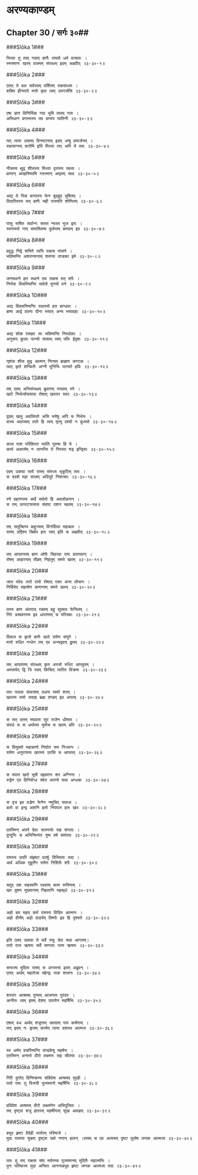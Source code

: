 अरण्यकाण्डम्
===============================


## Chapter 30  / सर्गः ३०##


###Slōka 1###


    भित्त्वा तु ताम् गदाम् बाणैः राघवो धर्म वत्सलः ।
    स्मयमानः खरम् वाक्यम् संरब्धम् इदम् अब्रवीत् ॥३-३०-१॥


###Slōka 2###


    एतत् ते बल सर्वस्वम् दर्शितम् राक्षसाधम ।
    शक्ति हीनतरो मत्तो वृथा त्वम् उपगर्जसि ॥३-३०-२॥


###Slōka 3###


    एषा बाण विनिर्भिन्ना गदा भूमि तलम् गता ।
    अभिधान प्रगल्भस्य तव प्रत्यय घातिनी ॥३-३०-३॥


###Slōka 4###


    यत् त्वया उक्तम् विनष्टानाम् इदम् अश्रु प्रमार्जनम् ।
    राक्षसानाम् करोमि इति मिथ्या तत् अपि ते वचः ॥३-३०-४॥


###Slōka 5###


    नीचस्य क्षुद्र शीलस्य मिथ्या वृत्तस्य रक्षसः ।
    प्राणान् अपहरिष्यामि गरुत्मान् अमृतम् यथा ॥३-३०-५॥


###Slōka 6###


    अद्य ते भिन्न कण्ठस्य फेन बुद्बुद भूषितम् ।
    विदारितस्य मत् बाणैः मही पास्यति शोणितम् ॥३-३०-६॥


###Slōka 7###


    पांसु रूषित सर्वान्गः स्रस्त न्यस्त भुज द्वयः ।
    स्वप्स्यसे गाम् समाश्लिष्य दुर्लभाम् प्रमदाम् इव ॥३-३०-७॥


###Slōka 8###


    प्रवृद्ध निद्रे शयिते त्वयि राक्षस पांसने ।
    भविष्यन्ति अशरण्यानाम् शरण्या दण्डका इमे ॥३-३०-८॥


###Slōka 9###


    जनस्थाने हत स्थाने तव राक्षस मत् शरैः ।
    निर्भया विचरिष्यन्ति सर्वतो मुनयो वने ॥३-३०-९॥


###Slōka 10###


    अद्य विप्रसरिष्यन्ति राक्षस्यो हत बान्धवाः ।
    बाष्प आर्द्र वदना दीना भयात् अन्य भयावहाः ॥३-३०-१०॥


###Slōka 11###


    अद्य शोक रसज्ञाः ताः भविष्यन्ति निरर्थकाः ।
    अनुरूप कुलाः पत्न्यो यासाम् त्वम् पतिः ईदृशः ॥३-३०-११॥


###Slōka 12###


    नृशंस शील क्षुद्र आत्मन् नित्यम् ब्राह्मण कण्टक ।
    त्वत् कृते शन्कितैः अग्नौ मुनिभिः पात्यते हविः ॥३-३०-१२॥


###Slōka 13###


    तम् एवम् अभिसंरब्धम् ब्रुवाणम् राघवम् रणे ।
    खरो निर्भर्त्सयामास रोषात् खरतर स्वरः ॥३-३०-१३॥


###Slōka 14###


    दृढम् खलु अवलिप्तो असि भयेषु अपि च निर्भयः ।
    वाच्य अवाच्यम् ततो हि त्वम् मृत्यु वश्यो न बुध्यसे ॥३-३०-१४॥


###Slōka 15###


    काल पाश परिक्षिप्ता भवंति पुरुषा हि ये ।
    कार्य अकार्यम् न जानन्ति ते निरस्त षड् इन्द्रियाः ॥३-३०-१५॥


###Slōka 16###


    एवम् उक्त्वा ततो रामम् संरुध्य भृकुटिम् ततः ।
    स ददर्श महा सालम् अविदूरे निशाचरः ॥३-३०-१६॥


###Slōka 17###


    रणे प्रहरणस्य अर्थे सर्वतो हि अवलोकयन् ।
    स तम् उत्पाटयामास संदष्ट दशन च्छदम् ॥३-३०-१७॥


###Slōka 18###


    तम् समुत्क्षिप्य बाहुभ्याम् विनर्दित्वा महाबलः ।
    रामम् उद्दिश्य चिक्षेप हतः त्वम् इति च अब्रवीत् ॥३-३०-१८॥


###Slōka 19###


    तम् आपतन्तम् बाण ओघैः च्छित्त्वा रामः प्रतापवान् ।
    रोषम् आहारयत् तीव्रम् निहंतुम् समरे खरम् ॥३-३०-१९॥


###Slōka 20###


    जात स्वेदः ततो रामो रोषात् रक्त अन्त लोचनः ।
    निर्बिभेद सहस्रेण बाणानाम् समरे खरम् ॥३-३०-२०॥


###Slōka 21###


    तस्य बाण अंतरात् रक्तम् बहु सुस्राव फेनिलम् ।
    गिरेः प्रस्रवणस्य इव धाराणाम् च परिस्रवः ॥३-३०-२१॥


###Slōka 22###


    विकल स कृतो बाणैः खरो रामेण संयुगे ।
    मत्तो रुधिर गन्धेन तम् एव अभ्यद्रवत् द्रुतम् ॥३-३०-२२॥


###Slōka 23###


    तम् आपतंतम् संरब्धम् कृत अस्त्रो रुधिर आप्लुतम् ।
    अपसर्पत् द्वि त्रि पदम् किंचित् त्वरित विक्रमः ॥३-३०-२३॥


###Slōka 24###


    ततः पावक संकाशम् वधाय समरे शरम् ।
    खरस्य रामो जग्राह ब्रह्म दण्डम् इव अपरम् ॥३-३०-२४॥


###Slōka 25###


    स तत् दत्तम् मघवता सुर राजेन धीमता ।
    संदधे च स धर्मात्मा मुमोच च खरम् प्रति ॥३-३०-२५॥


###Slōka 26###


    स विमुक्तो महाबाणो निर्घात सम निःस्वनः ।
    रामेण धनुरायम्य खरस्य उरसि च आपतत् ॥३-३०-२६॥


###Slōka 27###


    स पपात खरो भूमौ दह्यमानः शर अग्निना ।
    रुद्रेण एव विनिर्दग्धः श्वेत अरण्ये यथा अन्धकः ॥३-३०-२७॥


###Slōka 28###


    स वृत्र इव वज्रेण फेनेन नमुचिर् यथाअ ।
    बलो वा इन्द्र अशनि हतो निपपात हतः खरः ॥३-३०-२८॥


###Slōka 29###


    एतस्मिन् अंतरे देवाः चारणयोः सह संगताः ।
    दुन्दुभिः च अभिनिघ्नंतः पुष्प वर्ष समंततः ॥३-३०-२९॥


###Slōka 30###


    रामस्य उपरि संहृष्टा ववर्षुः विस्मिताः तदा ।
    अर्थ अधिक मुहूर्तेन रामेण निशितैः शरैः ॥३-३०-३०॥


###Slōka 31###


    चतुर् दश सहस्राणि रक्ष्साम् काम रूपिणाम् ।
    खर दूषण मुख्यानाम् निहतानि महामृधे ॥३-३०-३१॥


###Slōka 32###


    अहो बत महत् कर्म रामस्य विदित आत्मनः ।
    अहो वीर्यम् अहो दार्ढ्यम् विष्णोः इव हि दृश्यते ॥३-३०-३२॥


###Slōka 33###


    इति एवम् उक्त्वा ते सर्वे ययुः देवा यथा आगतम्।
    ततो राज ऋषयः सर्वे सम्गताः परम ऋषयः ॥३-३०-३३॥


###Slōka 34###


    सभाज्य मुदिता रामम् स अगस्त्या इदम् अब्रुवन् ।
    एतत् अर्थम् महातेजा महेन्द्रः पाक शासनः ॥३-३०-३४॥


###Slōka 35###


    शरभंग आश्रमम् पुण्यम् आजगाम पुरंदरः ।
    आनीतः त्वम् इमम् देशम् उपायेन महर्षिभिः ॥३-३०-३५॥


###Slōka 36###


    एषाम् वध अर्थम् शत्रूणाम् रक्षसाम् पाप कर्मणाम् ।
    तत् इदम् नः कृतम् कार्यम् त्वया दशरथ आत्मज ॥३-३०-३६॥


###Slōka 37###


    स्व धर्मम् प्रचरिष्यन्ति दण्डकेषु महर्षयः ।
    एतस्मिन् अनंतरे वीरो लक्ष्मणः सह सीतया ॥३-३०-३७॥


###Slōka 38###


    गिरि दुर्गात् विनिष्क्रम्य संविवेश आश्रमम् सुखी ।
    ततो रामः तु विजयी पूज्यमानो महर्षिभिः ॥३-३०-३८॥


###Slōka 39###


    प्रविवेश आश्रमम् वीरो लक्ष्मणेन अभिपूजितः ।
    तम् दृष्ट्वा शत्रु हंतारम् महर्षीणाम् सुख आवहम् ॥३-३०-३९॥


###Slōka 40###


    बभूव हृष्टा वैदेही भर्तारम् परिष्वजे ।
    मुदा परमया युक्ता दृष्ट्वा रक्षो गणान् हतान् ।रामम् च एव अव्ययम् दृष्टा तुतोष जनक आत्मजा ॥३-३०-४०॥


###Slōka 41###


    ततः तु तम् राक्षस संघ मर्दनम्स पूज्यमानम् मुदितैः महात्मभिः ।
    पुनः परिष्वज्य मुदा अन्वित आननाबभूव हृष्टा जनक आत्मजा तदा ॥३-३०-४१॥


